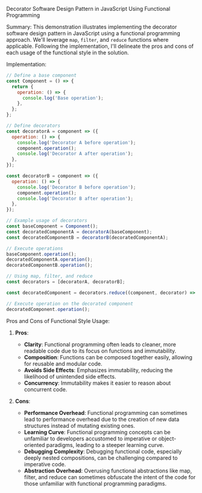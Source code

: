 Decorator Software Design Pattern in JavaScript Using Functional Programming

Summary:
This demonstration illustrates implementing the decorator software design pattern in JavaScript using a functional programming approach. We'll leverage `map`, `filter`, and `reduce` functions where applicable. Following the implementation, I'll delineate the pros and cons of each usage of the functional style in the solution.

Implementation:
```javascript
// Define a base component
const Component = () => {
  return {
    operation: () => {
      console.log('Base operation');
    },
  };
};

// Define decorators
const decoratorA = component => ({
  operation: () => {
    console.log('Decorator A before operation');
    component.operation();
    console.log('Decorator A after operation');
  },
});

const decoratorB = component => ({
  operation: () => {
    console.log('Decorator B before operation');
    component.operation();
    console.log('Decorator B after operation');
  },
});

// Example usage of decorators
const baseComponent = Component();
const decoratedComponentA = decoratorA(baseComponent);
const decoratedComponentB = decoratorB(decoratedComponentA);

// Execute operations
baseComponent.operation();
decoratedComponentA.operation();
decoratedComponentB.operation();

// Using map, filter, and reduce
const decorators = [decoratorA, decoratorB];

const decoratedComponent = decorators.reduce((component, decorator) => decorator(component), baseComponent);

// Execute operation on the decorated component
decoratedComponent.operation();
```

Pros and Cons of Functional Style Usage:
1. **Pros**:
   - **Clarity**: Functional programming often leads to cleaner, more readable code due to its focus on functions and immutability.
   - **Composition**: Functions can be composed together easily, allowing for reusable and modular code.
   - **Avoids Side Effects**: Emphasizes immutability, reducing the likelihood of unintended side effects.
   - **Concurrency**: Immutability makes it easier to reason about concurrent code.

2. **Cons**:
   - **Performance Overhead**: Functional programming can sometimes lead to performance overhead due to the creation of new data structures instead of mutating existing ones.
   - **Learning Curve**: Functional programming concepts can be unfamiliar to developers accustomed to imperative or object-oriented paradigms, leading to a steeper learning curve.
   - **Debugging Complexity**: Debugging functional code, especially deeply nested compositions, can be challenging compared to imperative code.
   - **Abstraction Overhead**: Overusing functional abstractions like map, filter, and reduce can sometimes obfuscate the intent of the code for those unfamiliar with functional programming paradigms.